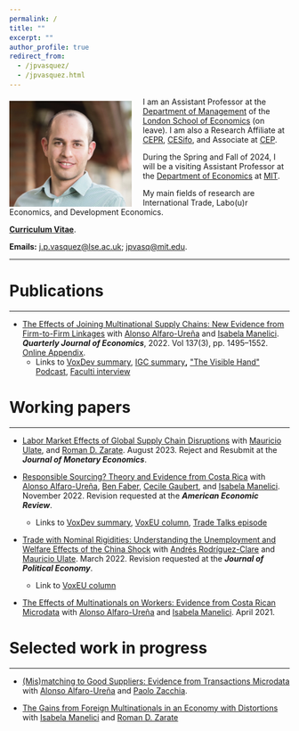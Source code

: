 ```yaml
---
permalink: /
title: ""
excerpt: ""
author_profile: true
redirect_from: 
  - /jpvasquez/
  - /jpvasquez.html
---
```


<img class="img-responsive" style="float: left; margin: 7px 20px 0px 0px;" src="/images/JP_new.jpg" width="220"> I am an Assistant Professor at the [Department of Management](https://www.lse.ac.uk/management) of the [London School of Economics](https://www.lse.ac.uk) (on leave). I am also a Research Affiliate at [CEPR](https://cepr.org), [CESifo](https://www.cesifo.org/en), and Associate at [CEP](https://cep.lse.ac.uk).

During the Spring and Fall of 2024, I will be a visiting Assistant Professor at the [Department of Economics](https://economics.mit.edu) at [MIT](https://www.mit.edu).

My main fields of research are International Trade, Labo(u)r Economics, and Development Economics.

[**Curriculum Vitae**](/files/CV_Jose_Vasquez.pdf).

**Emails:** <j.p.vasquez@lse.ac.uk>;  <jpvasq@mit.edu>. 

***

# Publications

---

- [<u>The Effects of Joining Multinational Supply Chains: New Evidence from Firm-to-Firm Linkages</u>](/files/Effects_of_Joining_MNC_Supply_Chains_QJE.pdf) with [Alonso Alfaro-Ureña](https://sites.google.com/view/alfarourena) and [Isabela Manelici](https://www.isabelamanelici.com/). ***Quarterly Journal of Economics***, 2022. Vol 137(3), pp. 1495–1552. [<u>Online Appendix</u>](/files/amv1-2022-OnlineAppendix.pdf).
  - Links to [VoxDev summary](https://voxdev.org/topic/firms-trade/boosting-firm-productivity-through-joining-multinational-supply-chains), [IGC summary](https://www.theigc.org/blog/new-research-findings-on-firms-in-five-graphs/)**,** ["The Visible Hand" Podcast](https://www.thevisiblehand.uk/episodes/episode-13), [Faculti interview](https://faculti.net/the-effects-of-joining-multinational-supply-chains/)


# Working papers

---

- [<u>Labor Market Effects of Global Supply Chain Disruptions</u>](/files/SupplyChainDisruptions.pdf) with [Mauricio Ulate](https://www.mauricioulate.com/), and [Roman D. Zarate](https://www.romandavidzarate.com/). August 2023. Reject and Resubmit at the ***Journal of Monetary Economics***. 
  
- [<u>Responsible Sourcing? Theory and Evidence from Costa Rica</u>](/files/Responsible_Sourcing_CR.pdf) with [Alonso Alfaro-Ureña](https://sites.google.com/view/alfarourena), [Ben Faber](https://eml.berkeley.edu/~faberb/), [Cecile Gaubert](https://eml.berkeley.edu/~cecile.gaubert/), and [Isabela Manelici](https://www.isabelamanelici.com/). November 2022. Revision requested at the ***American Economic Review***. 
  - Links to [VoxDev summary](https://voxdev.org/topic/firms-trade/responsible-sourcing-theory-and-evidence-costa-rica), [VoxEU column](https://cepr.org/voxeu/columns/responsible-sourcing-theory-and-evidence-costa-rica), [Trade Talks episode](https://open.spotify.com/episode/0UGnly236k5gI5K6zZARRZ?si=TEA8TIK5Rkq-QiN4ATz4uw)


* [<u>Trade with Nominal Rigidities: Understanding the Unemployment and Welfare Effects of the China Shock</u>](/files/NK_trade.pdf) with [Andrés Rodríguez-Clare](https://eml.berkeley.edu/~arodeml/) and [Mauricio Ulate](https://www.mauricioulate.com/). March 2022. Revision requested at the ***Journal of Political Economy***. 
  * Link to [VoxEU column](https://voxeu.org/article/understanding-unemployment-and-welfare-effects-china-shock)

* [<u>The Effects of Multinationals on Workers: Evidence from Costa Rican Microdata</u>](/files/Effects_MNC_Workers.pdf) with [Alonso Alfaro-Ureña](https://sites.google.com/view/alfarourena) and [Isabela Manelici](https://www.isabelamanelici.com/). April 2021.

# Selected work in progress

---

- <u>(Mis)matching to Good Suppliers: Evidence from Transactions Microdata</u> with [Alonso Alfaro-Ureña](https://sites.google.com/view/alfarourena) and [Paolo Zacchia](https://www.paolozacchia.com/). 

- <u>The Gains from Foreign Multinationals in an Economy with Distortions</u> with [Isabela Manelici](https://www.isabelamanelici.com/) and [Roman D. Zarate](https://www.romandavidzarate.com/)
